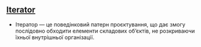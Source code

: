 ## [Iterator](https://refactoring.guru/uk/design-patterns/iterator)

- Ітератор — це поведінковий патерн проєктування, що дає змогу послідовно обходити елементи складових об’єктів,
  не розкриваючи їхньої внутрішньої організації.

